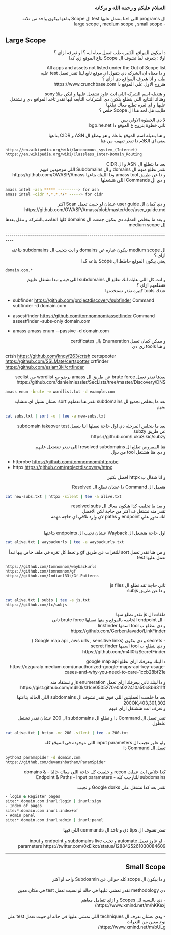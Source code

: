 
<h3 dir="rtl" align="right"> السلام عليكم و رحمة الله و بركاته </h3>

<p dir="rtl" align="right">
ال programs اللي احنا بنعمل عليها test ال Scope بتاعها بيكون واحد من تلاته<br>
- large scope , medium scope , small scope<br>
</p>


##  Large Scope
<p dir="rtl" align="right">
دا بيكون للمواقع الكبيره طب تعمل معاه ايه ؟ او تعرفه ازاي ؟ <br>
اولا : بتعرفه لما تشوف ال Scope بتاع الموقع زي كدا <br>
</p>

<p dir="rtl" align="right">
All <company> apps and assets not listed under the Out of Scope list <br>
و دا معناه ان الشركه دي بتقول اي موقع تابع لينا تقدر تعمل test عليه <br>
طب و انا هعرف المواقع دي ازاي ؟ <br>
هتروح الاول علي الموقع دا https://www.crunchbase.com <br>
</p>

<p dir="rtl" align="right">
و هتديله اسم الشركه اللي انت عاوز تشتغل عليها و ليكن مثلا sony<br>
 وهناك النتايج اللي بتطلع بتكون دي الشركات التابعه ليها تقدر تاخد المواقع دي و تشتغل عليها و اي ثغره تطلع معاك تبلغها <br>
طايب هل لحد هنا ال Scope خلص ؟<br>
</p>

<p dir="rtl" align="right">
لا دي الخطوة الاولي بس<br>
تاني خطوة بتروح ع الموقع دا bgp.he.net
</p>

<p dir="rtl" align="right">
و هنا بتديله اسم الموقع بتاعك و هو بيطلع ال ASN و CIDR بتاعها<br>
يعني اي الكلام دا تقدر تفهمه من هنا
</p>

```url
https://en.wikipedia.org/wiki/Autonomous_system_(Internet)
https://en.wikipedia.org/wiki/Classless_Inter-Domain_Routing
```

<p dir="rtl" align="right">
بعد ما بتطلع ال ASN و ال CIDR  <br>
تقدر تطلع منهم ال domains و ال Subdomains اللي موجودين فيهم<br>
و دا عن طريق amass tool ودا اللينك بتاعها https://github.com/OWASP/Amass<br>
و دي ال Commands اللي هتشغلها
</p>

```bash
amass intel -asn ***** ---------> for asn
amass intel -cidr *.*.*.*/* -----> for cidr
```

<p dir="rtl" align="right">
و دي كمان ال user guide عشان لو حبيت تعمل Scan اكتر<br>
https://github.com/OWASP/Amass/blob/master/doc/user_guide.md
</p>

<p dir="rtl" align="right">
و بعد ما بتخلص العمليه دي بتكون جمعت ال domains كلها الخاصه بالشركه و تنقل بعدها لل medium scope
</p>
----------------------------------------------------------------------------------

<p dir="rtl" align="right">
ال medium scope بيكون عباره عن domains و انت بتجيب ال subdomains بتاعته<br>
ازاي ؟<br>
يعني بيكون الموقع حاطط ال Scope بتاعه كدا<br>
</p>

```url
domain.com.*
```

<p dir="rtl" align="right">
و انت كل اللي عليك انك تطلع ال subdomains اللي فيه و تبدا تشتغل عليهم<br>
هتطلعهم ازاي ؟<br>
عندك tools كتيره تقدر تستخدمها<br>
</p>

- subfinder
https://github.com/projectdiscovery/subfinder
Command
subfinder -d domain.com

- assestfinder
https://github.com/tomnomnom/assetfinder
Command
assestfinder -subs-only domain.com

- amass
amass enum --passive -d domain.com

<p dir="rtl" align="right">
و ممكن كمان تعمل Enumeration بال certificates<br>
و هنا tools زي دي<br>
</p>

crtsh
https://github.com/knqyf263/crtsh
certspooter
https://github.com/SSLMate/certspotter
crtfinder
https://github.com/eslam3kl/crtfinder

<p dir="rtl" align="right">
بعدها تقدر تعمل brute force
عن طريق ال amass  برضو مع wordlist من seclist
https://github.com/danielmiessler/SecLists/tree/master/Discovery/DNS
</p>

```bash
amass enum -brute -w wordlist.txt -d example.com
```

<p dir="rtl" align="right">
بعد ما بتخلص تجميع لل subdomains تقدر هنا تعملهم sort عشان تشيل اي متشابه بينهم<br>
</p>

```bash
cat subs.txt | sort -u | tee -a new-subs.txt
```

<p dir="rtl" align="right">
بعد ما بنخلص المرحله دي اول حاجة نعملها اننا بنعمل subdomain takeover test<br>
عن طريق subzy<br>
https://github.com/LukaSikic/subzy
</p>

<p dir="rtl" align="right">
هنا المفروض تطلع ال resolved subdomains اللي نقدر تنشتغل عليهم<br>
و دي هنا هشتغل tool من دول<br>
</p>

- httprobe
https://github.com/tomnomnom/httprobe
- httpx
https://github.com/projectdiscovery/httpx

<p dir="rtl" align="right">
و انا شغال ب httpx افضل بكتير
</p>

<p dir="rtl" align="right">
هتعمل ال Command دا عشان تطلع ال Resolved
</p>

```bash
cat new-subs.txt | httpx -silent | tee -a alive.txt
```

<p dir="rtl" align="right">
و بعد ما تخلصه كدا هيكون معاك ال resolved subs<br>
تقدر منه تشتغل ف اكتر من حاجة لكن الافضل<br>
انك تدور علي endpoint و paths لان وارد تلاقي اي حاجة مهمه<br>
<br>
<br>
اول حاجة هتشغل ال Wayback عشان تجيب ال endpoints بتاعتها<br>
</p>

```bash
cat alive.txt | waybackurls | tee -a waybackurls.txt
```

<p dir="rtl" align="right">
و من هنا تقدر تعمل sort للثغرات عن طريق gf و تحط كل ثغره في ملف خاص بيها تبدأ تعمل عليها test<br>
</p>

```urls
https://github.com/tomnomnom/waybackurls
https://github.com/tomnomnom/gf
https://github.com/1ndianl33t/Gf-Patterns
```

<p dir="rtl" align="right">
تاني حاجة تقد تطلع ال js files<br>
و دا عن طريق subjs<br>
</p>

```bash
cat alive.txt | subjs | tee -a js.txt
https://github.com/lc/subjs
```

<p dir="rtl" align="right">
ملفات ال js تقدر تطلع منها<br>
- ال endpoint الخاصه بالموقع و منها تعملها brute force تاني<br>
و دي بتطلع ب tool اسمها linkfinder<br>
https://github.com/GerbenJavado/LinkFinder<br>
</p>

<p dir="rtl" align="right">
- secrets و دي بتكون (Google map api , aws urls , sensitive links )<br>
و دي بتطلع ب tool اسمها secret finder<br>
https://github.com/m4ll0k/SecretFinder
</p>

<p dir="rtl" align="right">
دا لينك بيعرفك ازاي تطلع google map api<br>
https://ozguralp.medium.com/unauthorized-google-maps-api-key-usage-cases-and-why-you-need-to-care-1ccb28bf21e<br>
</p>


<p dir="rtl" align="right">
و دا لينك تاني بيعرفك ازاي تعمل js enumeration و تستفاد منه
https://gist.github.com/m4ll0k/31ce0505270e0a022410a50c8b6311ff
</p>

<p dir="rtl" align="right">
بعد ما خلصت العمليتين اللي فوق تقدر تشوف ال subdomains اللي الحاله بتاعتها 200OK,403,301,302<br>
و تعرف انت هتشتغل ازاي فيهم<br>
</p>

<p dir="rtl" align="right">
تقدر تعمل ال Command دا و تطلع ال subdomains ال 200 عشان تقدر تشتغل علطول<br>
</p>

```bash
cat alive.txt | httpx -mc 200 -silent | tee -a 200.txt
```

<p dir="rtl" align="right">
ولو عاوز تجيب ال input parameters اللي موجوده في الموقع كله<br>
تعمل ال Command دا<br>
</p>

```bash
python3 paramspider -d domain.com
https://github.com/devanshbatham/ParamSpider
```

<p dir="rtl" align="right">
كدا خلاص انت عملت recon و خلصت كل حاجة اللي معاك حاليا
- domains & subdomains   للتارجت كله
- Endpoint & Paths
- Input parameters
</p>

<p dir="rtl" align="right">
تقدر بعد كدا تشتغل علي Google dorks و تجيب
</p>

```bash
- login & Register pages
site:*.domain.com inurl:login | inurl:sign
- Index of pages
site:*.domain.com inurl:index+of
- Admin panel
site:*.domain.com inurl:admin | inurl:panel
```

<p dir="rtl" align="right">
تقدر تشوف ال tips دي و تاخد ال commands اللي فيها
<br>
<br>
- لو عاوز تعمل automate و تجيب subdomains live و endpoint و input parameters
https://twitter.com/0xElkot/status/1288425261030084609
</p>

--------------------------------------------------------------------------------

## <h2 dir="rtl" align="right"> Small Scope </h2>

<p dir="rtl" align="right">
و دا بيكون ال scope كله حوالي عن Subdoamin واحد او اكتر<br>
<br>
دي methodology تقدر تمشي عليها في حاله لو نسيت تعمل test في مكان معين<br>
</p>

<p dir="rtl" align="right">
- دي بالنسبه لل Scopes و ازاي تتعامل معاهم<br>
https://www.xmind.net/m/hKKexj/<br>
<br>
- ودي عشان تعرف ال techniques اللي تمشي عليها في حاله لو حبيت تعمل test علي نوع معين من الثغرات<br>
https://www.xmind.net/m/bULg/<br>
<p dir="rtl" align="right">
